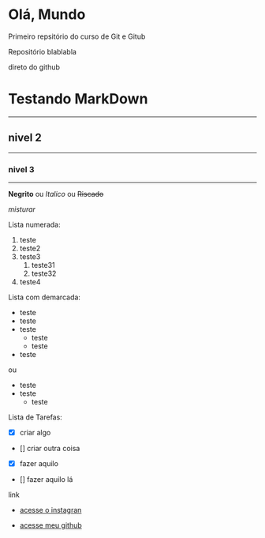 # Olá, Mundo
 Primeiro repsitório do curso de Git e Gitub
 
 Repositório blablabla

 direto do github

 # Testando MarkDown
 ***
 ## nivel 2
---
 ### nivel 3
***
 **Negrito** ou _Italico_ ou ~~Riscado~~

_*misturar*_

Lista numerada:

1. teste
1. teste2
1. teste3
   1. teste31
   1. teste32
1. teste4

Lista com demarcada:

* teste
* teste
* teste
   * teste
   * teste
* teste

ou

- teste
- teste
   - teste

Lista de Tarefas:

- [x] criar algo
- [] criar outra coisa
- [x] fazer aquilo
- [] fazer aquilo lá

link

* [acesse o instagran](https://www.instagram.com)

* [acesse meu github][def]

[def]: https://https://github.com/JosePCAmaral